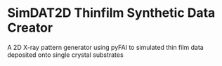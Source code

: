 # SimDAT2D Thinfilm Synthetic Data Creator
A 2D X-ray pattern generator using pyFAI to simulated thin film data deposited onto single crystal substrates